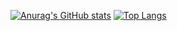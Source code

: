[![Anurag's GitHub stats](https://github-readme-stats.vercel.app/api?username=nik-kl&theme=radical&show_icons=true&include_all_commits=true&count_private=true&hide=issues,prs)](https://github.com/anuraghazra/github-readme-stats)
[![Top Langs](https://github-readme-stats.vercel.app/api/top-langs/?username=nik-kl&theme=radical&show_icons=tru)](https://github.com/anuraghazra/github-readme-stats)

<!---
notReloaded/notReloaded is a ✨ special ✨ repository because its `README.md` (this file) appears on your GitHub profile.
You can click the Preview link to take a look at your changes.
--->
